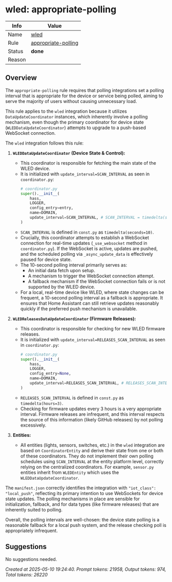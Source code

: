 # wled: appropriate-polling

| Info   | Value                                                                    |
|--------|--------------------------------------------------------------------------|
| Name   | [wled](https://www.home-assistant.io/integrations/wled/) |
| Rule   | [appropriate-polling](https://developers.home-assistant.io/docs/core/integration-quality-scale/rules/appropriate-polling)                                                     |
| Status | **done**                                                                 |
| Reason |                                                                          |

## Overview

The `appropriate-polling` rule requires that polling integrations set a polling interval that is appropriate for the device or service being polled, aiming to serve the majority of users without causing unnecessary load.

This rule applies to the `wled` integration because it utilizes `DataUpdateCoordinator` instances, which inherently involve a polling mechanism, even though the primary coordinator for device state (`WLEDDataUpdateCoordinator`) attempts to upgrade to a push-based WebSocket connection.

The `wled` integration follows this rule:

1.  **`WLEDDataUpdateCoordinator` (Device State & Control):**
    *   This coordinator is responsible for fetching the main state of the WLED device.
    *   It is initialized with `update_interval=SCAN_INTERVAL` as seen in `coordinator.py`:
        ```python
        # coordinator.py
        super().__init__(
            hass,
            LOGGER,
            config_entry=entry,
            name=DOMAIN,
            update_interval=SCAN_INTERVAL, # SCAN_INTERVAL = timedelta(seconds=10)
        )
        ```
    *   `SCAN_INTERVAL` is defined in `const.py` as `timedelta(seconds=10)`.
    *   Crucially, this coordinator attempts to establish a WebSocket connection for real-time updates (`_use_websocket` method in `coordinator.py`). If the WebSocket is active, updates are pushed, and the scheduled polling via `_async_update_data` is effectively paused for device state.
    *   The 10-second polling interval primarily serves as:
        *   An initial data fetch upon setup.
        *   A mechanism to trigger the WebSocket connection attempt.
        *   A fallback mechanism if the WebSocket connection fails or is not supported by the WLED device.
    *   For a local, real-time device like WLED, where state changes can be frequent, a 10-second polling interval as a fallback is appropriate. It ensures that Home Assistant can still retrieve updates reasonably quickly if the preferred push mechanism is unavailable.

2.  **`WLEDReleasesDataUpdateCoordinator` (Firmware Releases):**
    *   This coordinator is responsible for checking for new WLED firmware releases.
    *   It is initialized with `update_interval=RELEASES_SCAN_INTERVAL` as seen in `coordinator.py`:
        ```python
        # coordinator.py
        super().__init__(
            hass,
            LOGGER,
            config_entry=None,
            name=DOMAIN,
            update_interval=RELEASES_SCAN_INTERVAL, # RELEASES_SCAN_INTERVAL = timedelta(hours=3)
        )
        ```
    *   `RELEASES_SCAN_INTERVAL` is defined in `const.py` as `timedelta(hours=3)`.
    *   Checking for firmware updates every 3 hours is a very appropriate interval. Firmware releases are infrequent, and this interval respects the source of this information (likely GitHub releases) by not polling excessively.

3.  **Entities:**
    *   All entities (lights, sensors, switches, etc.) in the `wled` integration are based on `CoordinatorEntity` and derive their state from one or both of these coordinators. They do not implement their own polling schedules using `SCAN_INTERVAL` at the entity platform level, correctly relying on the centralized coordinators. For example, `sensor.py` entities inherit from `WLEDEntity` which uses the `WLEDDataUpdateCoordinator`.

The `manifest.json` correctly identifies the integration with `"iot_class": "local_push"`, reflecting its primary intention to use WebSockets for device state updates. The polling mechanisms in place are sensible for initialization, fallback, and for data types (like firmware releases) that are inherently suited to polling.

Overall, the polling intervals are well-chosen: the device state polling is a reasonable fallback for a local push system, and the release checking poll is appropriately infrequent.

## Suggestions

No suggestions needed.

_Created at 2025-05-10 19:24:40. Prompt tokens: 21958, Output tokens: 974, Total tokens: 26220_
